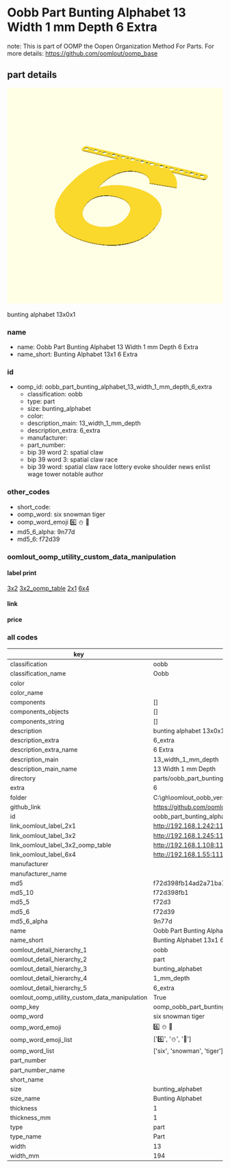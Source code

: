 # Oobb Part Bunting Alphabet 13 Width 1 mm Depth 6 Extra  

note: This is part of OOMP the Oopen Organization Method For Parts. For more details: https://github.com/oomlout/oomp_base

##  part details
  

[![](3dpr.png)](3dpr.png)

bunting alphabet 13x0x1



### name
* name: Oobb Part Bunting Alphabet 13 Width 1 mm Depth 6 Extra
* name_short: Bunting Alphabet 13x1 6 Extra
### id
* oomp_id: oobb_part_bunting_alphabet_13_width_1_mm_depth_6_extra
  * classification: oobb
  * type: part
  * size: bunting_alphabet
  * color: 
  * description_main: 13_width_1_mm_depth
  * description_extra: 6_extra
  * manufacturer: 
  * part_number: 
  * bip 39 word 2: spatial claw
  * bip 39 word 3: spatial claw race
  * bip 39 word: spatial claw race lottery evoke shoulder news enlist wage tower notable author

### other_codes
* short_code: 
* oomp_word: six snowman tiger
* oomp_word_emoji :six: :snowman: :tiger:
* md5_6_alpha: 9n77d
* md5_6: f72d39






### oomlout_oomp_utility_custom_data_manipulation
#### label print
[3x2](http://192.168.1.245:1112/?label=oomp%209n77d)
[3x2_oomp_table](http://192.168.1.108:1112/?label=oomp%209n77d)
[2x1](http://192.168.1.242:1112/?label=oomp%209n77d)
[6x4](http://192.168.1.55:1112/?label=oomp%209n77d)    

#### link

                              

#### price







### all codes 
| key | value |  
| --- | --- |  
| classification | oobb |  
| classification_name | Oobb |  
| color |  |  
| color_name |  |  
| components | [] |  
| components_objects | [] |  
| components_string | [] |  
| description | bunting alphabet 13x0x1 |  
| description_extra | 6_extra |  
| description_extra_name | 6 Extra |  
| description_main | 13_width_1_mm_depth |  
| description_main_name | 13 Width 1 mm Depth |  
| directory | parts/oobb_part_bunting_alphabet_13_width_1_mm_depth_6_extra |  
| extra | 6 |  
| folder | C:\gh\oomlout_oobb_version_4_generated_parts\things\oobb_part_bunting_alphabet_13_width_1_mm_depth_6_extra |  
| github_link | https://github.com/oomlout/oomlout_oomp_part_src/tree/main/parts/oobb_part_bunting_alphabet_13_width_1_mm_depth_6_extra |  
| id | oobb_part_bunting_alphabet_13_width_1_mm_depth_6_extra |  
| link_oomlout_label_2x1 | http://192.168.1.242:1112/?label=oomp%209n77d |  
| link_oomlout_label_3x2 | http://192.168.1.245:1112/?label=oomp%209n77d |  
| link_oomlout_label_3x2_oomp_table | http://192.168.1.108:1112/?label=oomp%209n77d |  
| link_oomlout_label_6x4 | http://192.168.1.55:1112/?label=oomp%209n77d |  
| manufacturer |  |  
| manufacturer_name |  |  
| md5 | f72d398fb14ad2a71ba7084160ca8684 |  
| md5_10 | f72d398fb1 |  
| md5_5 | f72d3 |  
| md5_6 | f72d39 |  
| md5_6_alpha | 9n77d |  
| name | Oobb Part Bunting Alphabet 13 Width 1 mm Depth 6 Extra |  
| name_short | Bunting Alphabet 13x1 6 Extra |  
| oomlout_detail_hierarchy_1 | oobb |  
| oomlout_detail_hierarchy_2 | part |  
| oomlout_detail_hierarchy_3 | bunting_alphabet |  
| oomlout_detail_hierarchy_4 | 1_mm_depth |  
| oomlout_detail_hierarchy_5 | 6_extra |  
| oomlout_oomp_utility_custom_data_manipulation | True |  
| oomp_key | oomp_oobb_part_bunting_alphabet_13_width_1_mm_depth_6_extra |  
| oomp_word | six snowman tiger |  
| oomp_word_emoji | :six: :snowman: :tiger: |  
| oomp_word_emoji_list | [':six:', ':snowman:', ':tiger:'] |  
| oomp_word_list | ['six', 'snowman', 'tiger'] |  
| part_number |  |  
| part_number_name |  |  
| short_name |  |  
| size | bunting_alphabet |  
| size_name | Bunting Alphabet |  
| thickness | 1 |  
| thickness_mm | 1 |  
| type | part |  
| type_name | Part |  
| width | 13 |  
| width_mm | 194 |  
